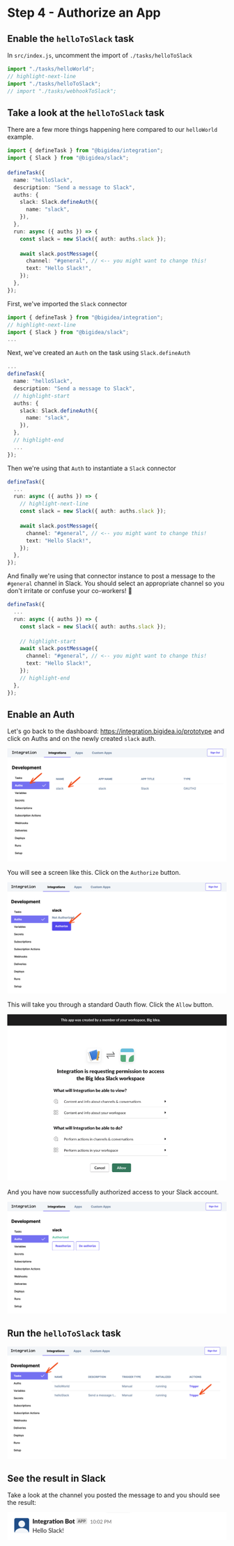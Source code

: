 # Step 4 - Authorize an App

## Enable the `helloToSlack` task

In `src/index.js`, uncomment the import of `./tasks/helloToSlack`  

```typescript
import "./tasks/helloWorld";
// highlight-next-line
import "./tasks/helloToSlack";
// import "./tasks/webhookToSlack";
```

## Take a look at the `helloToSlack` task

There are a few more things happening here compared to our `helloWorld` example. 

```typescript
import { defineTask } from "@bigidea/integration";
import { Slack } from "@bigidea/slack";

defineTask({
  name: "helloSlack",
  description: "Send a message to Slack",
  auths: {
    slack: Slack.defineAuth({
      name: "slack",
    }),
  },
  run: async ({ auths }) => {
    const slack = new Slack({ auth: auths.slack });

    await slack.postMessage({
      channel: "#general", // <-- you might want to change this!
      text: "Hello Slack!",
    });
  },
});
```

First, we've imported the `Slack` connector

```typescript
import { defineTask } from "@bigidea/integration";
// highlight-next-line
import { Slack } from "@bigidea/slack";
...
```

Next, we've created an `Auth` on the task using `Slack.defineAuth`

```typescript
...
defineTask({
  name: "helloSlack",
  description: "Send a message to Slack",
  // highlight-start
  auths: {
    slack: Slack.defineAuth({
      name: "slack",
    }),
  },
  // highlight-end
  ...
});
```

Then we're using that `Auth` to instantiate a `Slack` connector 

```typescript
defineTask({
  ...
  run: async ({ auths }) => {
    // highlight-next-line
    const slack = new Slack({ auth: auths.slack });

    await slack.postMessage({
      channel: "#general", // <-- you might want to change this!
      text: "Hello Slack!",
    });
  },
});
```

And finally we're using that connector instance to post a message to the `#general` channel in Slack. You should select an appropriate channel so you don't irritate or confuse your co-workers! 🙂

```typescript
defineTask({
  ...
  run: async ({ auths }) => {
    const slack = new Slack({ auth: auths.slack });

    // highlight-start
    await slack.postMessage({
      channel: "#general", // <-- you might want to change this!
      text: "Hello Slack!",
    });
    // highlight-end
  },
});
```

## Enable an Auth

Let's go back to the dashboard: https://integration.bigidea.io/prototype and click on Auths and on the newly created `slack` auth.

![asdf](./img/authorize-an-app-0.png)

You will see a screen like this. Click on the `Authorize` button.

![asdf](./img/authorize-an-app-1.png)

This will take you through a standard Oauth flow. Click the `Allow` button.

![asdf](./img/authorize-an-app-2.png)

And you have now successfully authorized access to your Slack account.

![asdf](./img/authorize-an-app-3.png)

## Run the `helloToSlack` task

![asdf](./img/authorize-an-app-4.png)

## See the result in Slack

Take a look at the channel you posted the message to and you should see the result:

![asdf](./img/authorize-an-app-5.png)
